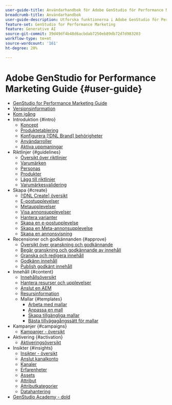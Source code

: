 ```yaml
---
user-guide-title: Användarhandbok för Adobe GenStudio för Performance Marketing
breadcrumb-title: Användarhandbok
user-guide-description: Utforska funktionerna i Adobe GenStudio för Performance Marketing. Lär dig hur du snabbt skapar varumärkestillgångar, genererar variationer och optimerar upplevelser.
feature-set: GenStudio for Performance Marketing
feature: Generative AI
source-git-commit: 39d49df4b48d6acbdab7250eb89db72d7d983203
workflow-type: tm+mt
source-wordcount: '161'
ht-degree: 20%

---
```



# Adobe GenStudio for Performance Marketing Guide {#user-guide}

+ [GenStudio for Performance Marketing Guide](home.md)
+ [Versionsinformation](release-notes.md)
+ [Kom igång](get-started.md)
+ Introduktion {#intro}
   + [Koncept](concepts.md)
   + [Produktetablering](product-provisioning.md)
   + [Konfigurera [!DNL Brand] behörigheter](configure-brand-permissions.md)
   + [Användarroller](user-roles.md)
   + [Aktiva uppmaningar](effective-prompts.md)
+ Riktlinjer {#guidelines}
   + [Översikt över riktlinjer](guidelines/overview.md)
   + [Varumärken](guidelines/brands.md)
   + [Personas](guidelines/personas.md)
   + [Produkter](guidelines/products.md)
   + [Lägg till riktlinjer](guidelines/add-guidelines.md)
   + [Varumärkesvalidering](guidelines/brand-validation.md)
+ Skapa {#create}
   + [[!DNL Create] översikt](create/overview.md)
   + [E-postupplevelser](create/email-experiences.md)
   + [Metaupplevelser](create/meta-experiences.md)
   + [Visa annonsupplevelser](create/display-ad-experiences.md)
   + [Hantera varianter](create/manage-variants.md)
   + [Skapa en e-postupplevelse](create/create-email-experience.md)
   + [Skapa en Meta-annonsupplevelse](create/create-meta-ad.md)
   + [Skapa en annonsvisning](create/create-display-ad.md)
+ Recensioner och godkännanden {#approve}
   + [Översikt över granskning och godkännande](approvals/overview.md)
   + [Begär granskning och godkännande av innehåll](approvals/request-review.md)
   + [Granska och redigera innehåll](approvals/review-and-edit.md)
   + [Godkänn innehåll](approvals/approve-content.md)
   + [Publish godkänt innehåll](approvals/publish-content.md)
+ Innehåll {#content}
   + [Innehållsöversikt](content/overview.md)
   + [Hantera resurser och upplevelser](content/manage-assets.md)
   + [Anslut en AEM](content/connect-aem-repo.md)
   + [Resursinformation](content/asset-details.md)
   + Mallar {#templates}
      + [Arbeta med mallar](content/use-templates.md)
      + [Anpassa en mall](content/customize-template.md)
      + [Skapa tillgängliga mallar](content/accessibility-for-templates.md)
      + [Bästa tillvägagångssätt för mallar](content/best-practices-for-templates.md)
+ Kampanjer {#campaigns}
   + [Kampanjer - översikt](campaigns/overview.md)
+ Aktivering {#activation}
   + [Aktiveringsöversikt](activation/overview.md)
+ Insikter {#insights}
   + [Insikter - översikt](insights/overview.md)
   + [Anslut kanalkonto](insights/connect-channel.md)
   + [Kanaler](insights/channels.md)
   + [Erfarenheter](insights/experiences.md)
   + [Assets](insights/assets.md)
   + [Attribut](insights/attributes.md)
   + [Attributkategorier](insights/attribute-category.md)
   + [Datahantering](insights/data-management.md)
+ [GenStudio Academy - dold](genstudioacademy.md)
